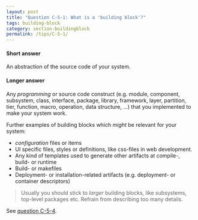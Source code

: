 ```yaml
---
layout: post
title: "Question C-5-1: What is a 'building block'?"
tags: building-block
category: section-buildingblock
permalink: /tips/C-5-1/
---
```


#### Short answer

An abstraction of the source code of your system.

#### Longer answer

Any _programming_ or source code construct (e.g. module, component, subsystem, class, interface, package, library, framework, layer, partition, tier, function, macro, operation, data structure, …) that you implemented to make your system work.

Further examples of building blocks which _might_ be relevant for your system:

* _configuration_ files or items
* UI specific files, styles or definitions, like css-files in web development.
* Any kind of templates used to generate other artifacts at compile-, build- or runtime
* Build- or makefiles
* Deployment- or installation-related artifacts (e.g. deployment- or container descriptors)

>Usually you should stick to _larger_ building blocks, like subsystems, top-level packages etc. Refrain from describing too many details.

See [question C-5-4](/tips/C-5-4).
